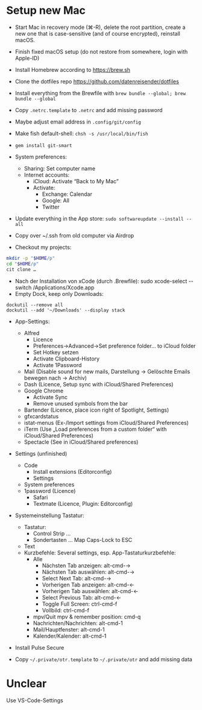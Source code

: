 # Setup new Mac
- Start Mac in recovery mode (⌘-R), delete the root partition, create a new one that is case-sensitive (and of course encrypted), reinstall macOS.
- Finish fixed macOS setup (do not restore from somewhere, login with Apple-ID)
- Install Homebrew according to https://brew.sh
- Clone the dotfiles repo https://github.com/datenreisender/dotfiles
- Install everything from the Brewfile with `brew bundle --global; brew bundle --global`
- Copy `.netrc.template` to `.netrc` and add missing password
- Maybe adjust email address in `.config/git/config`

- Make fish default-shell: `chsh -s /usr/local/bin/fish`
- `gem install git-smart`
- System preferences:
    - Sharing: Set computer name
    - Internet accounts:
        - iCloud: Activate “Back to My Mac”
        - Activate:
            - Exchange: Calendar
            - Google: All
            - Twitter
- Update everything in the App store: `sudo softwareupdate --install --all`
- Copy over ~/.ssh from old computer via Airdrop
- Checkout my projects:
```sh
mkdir -p "$HOME/p"
cd "$HOME/p"
cit clone …
```
- Nach der Installation von xCode (durch .Brewfile):
       sudo xcode-select --switch /Applications/Xcode.app
- Empty Dock, keep only Downloads:
```
dockutil --remove all
dockutil --add '~/Downloads' --display stack
```

- App-Settings:
	- Alfred
    	- Licence
    	- Preferences→Advanced→Set preference folder… to iCloud folder
    	- Set Hotkey setzen
    	- Activate Clipboard-History
    	- Activate 1Password
	- Mail (Disable sound for new mails, Darstellung -> Gelöschte Emails bewegen nach -> Archiv)
	- Dash (Licence, Setup sync with iCloud/Shared Preferences)
	- Google Chrome
		* Activate Sync
		* Remove unused symbols from the bar
	- Bartender (Licence, place icon right of Spotlight, Settings)
	- gfxcardstatus
	- istat-menus (Ex-/Import settings from iCloud/Shared Preferences)
	- iTerm (Use „Load preferences from a custom folder“ with iCloud/Shared Preferences)
	- Spectacle (See in iCloud/Shared preferences)
- Settings (unfinished)
	- Code
		- Install extensions (Editorconfig)
		- Settings
	- System preferences
  - 1password (Licence)
	- Safari
	- Textmate (Licence, Plugin: Editorconfig)

- Systemeinstellung Tastatur:
	- Tastatur:
		- Control Strip …
		- Sondertasten … Map Caps-Lock to ESC
	- Text
	- Kurzbefehle: Several settings, esp. App-Tastaturkurzbefehle:
		- Alle
			- Nächsten Tab anzeigen: alt-cmd-→
			- Nächsten Tab auswählen: alt-cmd-→
			- Select Next Tab: alt-cmd-→
			- Vorherigen Tab anzeigen: alt-cmd-←
			- Vorherigen Tab auswählen: alt-cmd-←
			- Select Previous Tab: alt-cmd-←
			- Toggle Full Screen: ctrl-cmd-f
			- Vollbild: ctrl-cmd-f
		- mpv/Quit mpv & remember position: cmd-q
		- Nachrichten/Nachrichten: alt-cmd-1
		- Mail/Hauptfenster: alt-cmd-1
		- Kalender/Kalender: alt-cmd-1

- Install Pulse Secure
- Copy `~/.private/otr.template` to `~/.private/otr` and add missing data

# Unclear
Use VS-Code-Settings
